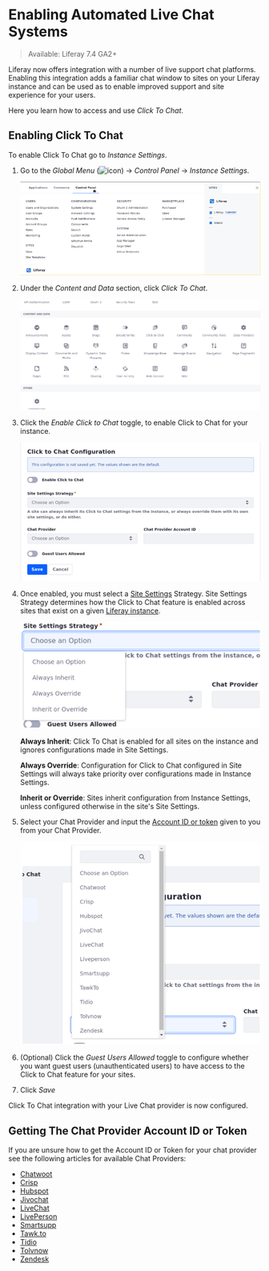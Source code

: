 
# Enabling Automated Live Chat Systems

 > Available: Liferay 7.4 GA2+ 

Liferay now offers integration with a number of live support chat platforms. Enabling this integration adds a familiar chat window to sites on your Liferay instance and can be used as to enable improved support and site experience for your users.

Here you learn how to access and use *Click To Chat*.

## Enabling Click To Chat

To enable Click To Chat go to *Instance Settings*.

1. Go to the *Global Menu* (![icon](../../../images/icon-applications-menu.png)) &rarr; *Control Panel* &rarr; *Instance Settings*.

    ![Instance Settings](./enabling-automated-live-chat-systems/images/02.png)

1. Under the *Content and Data* section, click *Click To Chat*.

    ![Click To Chat under Content and Data](./enabling-automated-live-chat-systems/images/03.png)

1. Click the *Enable Click to Chat* toggle, to enable Click to Chat for your instance.

    ![Click to chat enable switch](./enabling-automated-live-chat-systems/images/04.png)

1. Once enabled, you must select a [Site Settings](../../site_settings.html) Strategy. Site Settings Strategy determines how the Click to Chat feature is enabled across sites that exist on a given [Liferay instance](../../../system-administration/configuring-liferay/virtual-instances/understanding-virtual-instances.md).

    ![Site Settings Strategy](./enabling-automated-live-chat-systems/images/05.png)

   **Always Inherit**: Click To Chat is enabled for all sites on the instance and ignores configurations made in Site Settings.

   **Always Override**: Configuration for Click to Chat configured in Site Settings will always take priority over configurations made in Instance Settings.

   **Inherit or Override**: Sites inherit configuration from Instance Settings, unless configured otherwise in the site's Site Settings.

1. Select your Chat Provider and input the [Account ID or token](#getting-the-chat-provider-account-id-or-token) given to you from your Chat Provider.

    ![Chat provider options](./enabling-automated-live-chat-systems/images/06.png)

1. (Optional) Click the *Guest Users Allowed* toggle to configure whether you want guest users (unauthenticated users) to have access to the Click to Chat feature for your sites.

1. Click *Save*

<!-- @Fabio/Evelyn - please add a new screenshot here of the feature enabled on a site so users can know what to expect it to look like when properly configured. -->

Click To Chat integration with your Live Chat provider is now configured.

## Getting The Chat Provider Account ID or Token

If you are unsure how to get the Account ID or Token for your chat provider see the following articles for available Chat Providers:

* [Chatwoot](./getting-a-chat-provider-account-id/chatwoot.md)
* [Crisp](./getting-a-chat-provider-account-id/crisp.md)
* [Hubspot](./getting-a-chat-provider-account-id/hubspot.md)
* [Jivochat](./getting-a-chat-provider-account-id/jivochat.md)
* [LiveChat](./getting-a-chat-provider-account-id/livechat.md)
* [LivePerson](./getting-a-chat-provider-account-id/liveperson.md)
* [Smartsupp](./getting-a-chat-provider-account-id/smartsupp.md)
* [Tawk.to](./getting-a-chat-provider-account-id/tawk-to.md)
* [Tidio](./getting-a-chat-provider-account-id/tidio.md)
* [Tolvnow](./getting-a-chat-provider-account-id/tolvnow.md)
* [Zendesk](./getting-a-chat-provider-account-id/zendesk.md)
